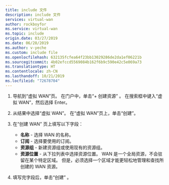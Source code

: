 ```yaml
---
title: include 文件
description: include 文件
services: virtual-wan
author: rockboyfor
ms.service: virtual-wan
ms.topic: include
origin.date: 03/27/2019
ms.date: 06/28/2019
ms.author: v-yeche
ms.custom: include file
ms.openlocfilehash: 632135fcfea64f23bb13029286de2da1ef06221b
ms.sourcegitcommit: 4b02efccd5569084b162f6b9c590e42c5e069a73
ms.translationtype: HT
ms.contentlocale: zh-CN
ms.lasthandoff: 10/21/2019
ms.locfileid: "72678704"
---
```

<!--MOONCAKE: CORRECT ON BELOW -->

1. 导航到“虚拟 WAN”页。 在门户中，单击“+ 创建资源”  。 在搜索框中键入“虚拟 WAN”，然后选择 Enter。
1. 从结果中选择“虚拟 WAN”。 在“虚拟 WAN”页上，单击“创建”。
    
    <!--MOONCAKE: CORRECT ON ABOVE -->
    
1. 在“创建 WAN”  页上填写以下字段：

    * **名称** - 选择 WAN 的名称。
    * **订阅** - 选择要使用的订阅。
    * **资源组** - 新建资源组或使用现有的资源组。
    * **资源位置** - 从下拉列表中选择资源位置。 WAN 是一个全局资源，不会驻留在某个特定区域。 但是，必须选择一个区域才能更轻松地管理和查找所创建的 WAN 资源。
4. 填写完字段后，单击“创建”  。

<!--Update_Description: new articles on virtual wan tutorial vwan include -->
<!--ms.date: 07/01/2019-->